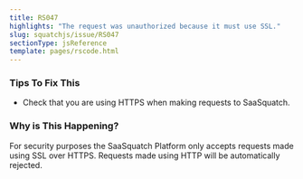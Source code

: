 ```yaml
---
title: RS047
highlights: "The request was unauthorized because it must use SSL."
slug: squatchjs/issue/RS047
sectionType: jsReference
template: pages/rscode.html
---
```


### Tips To Fix This

 - Check that you are using HTTPS when making requests to SaaSquatch.

### Why is This Happening?

For security purposes the SaaSquatch Platform only accepts requests made using SSL over HTTPS. Requests made using HTTP will be automatically rejected.
